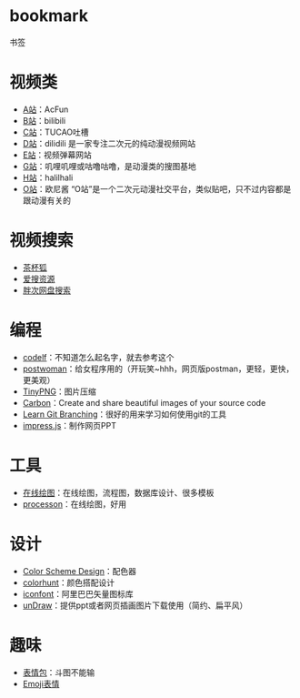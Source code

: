 # bookmark
书签

# 视频类
- [A站](https://www.acfun.cn/)：AcFun
- [B站](https://www.bilibili.com/)：bilibili
- [C站](https://cosz.net/)：TUCAO吐槽
- [D站](https://www.5dm.tv/)：dilidili  是一家专注二次元的纯动漫视频网站
- [E站](http://www.ezdmw.com/)：视频弹幕网站
- [G站]()：叽哩叽哩或咕噜咕噜，是动漫类的搜图基地
- [H站](http://halihali.li/)：halilhali
- [O站](http://www.onijiang.com/)：欧尼酱  “O站”是一个二次元动漫社交平台，类似贴吧，只不过内容都是跟动漫有关的

# 视频搜索
- [茶杯狐](https://www.cupfox.com/)
- [爱搜资源](https://www.aisouziyuan.com)
- [胖次网盘搜索](https://www.panc.cc)

# 编程
- [codelf](https://www.chapianyuan.com/)：不知道怎么起名字，就去参考这个
- [postwoman](https://postwoman.io/)：给女程序用的（开玩笑~hhh，网页版postman，更轻，更快，更美观）
- [TinyPNG](https://tinypng.com/)：图片压缩
- [Carbon](https://carbon.now.sh)：Create and share beautiful images of your source code
- [Learn Git Branching](https://learngitbranching.js.org/)：很好的用来学习如何使用git的工具
- [impress.js](https://github.com/impress/impress.js)：制作网页PPT

# 工具
- [在线绘图](https://online.visual-paradigm.com/cn/diagrams/)：在线绘图，流程图，数据库设计、很多模板
- [processon](https://www.processon.com/)：在线绘图，好用


# 设计
- [Color Scheme Design](http://www.peise.net/tools/web/)：配色器
- [colorhunt](https://colorhunt.co/)：颜色搭配设计
- [iconfont](https://www.iconfont.cn/home/index)：阿里巴巴矢量图标库
- [unDraw](https://undraw.co/illustrations)：提供ppt或者网页插画图片下载使用（简约、扁平风）

# 趣味
- [表情包](https://www.52doutu.cn/maker/)：斗图不能输
- [Emoji表情](http://emojihomepage.com/)
